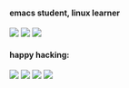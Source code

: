 #### emacs student, linux learner
[![](https://img.shields.io/badge/Doom%20emacs-emacs?style=flat-square&logo=gnu-emacs&logoColor=ffffff&color=blueviolet)](https://github.com/hlissner/doom-emacs)
[![](https://img.shields.io/badge/Visual%20Studio%20Code-blue?style=flat-square&logo=visual-studio-code&logoColor=ffffff)](https://code.visualstudio.com/)
[![](https://img.shields.io/badge/ArchLabs%20bspwm-Linux?style=flat-square&logo=arch-linux&logoColor=ffffff&color=blue)](hhttps://archlabslinux.com/)

#### happy hacking:
[![](https://img.shields.io/badge/php-php?style=flat-square&logo=php&color=9cf)]()
[![](https://img.shields.io/badge/Ruby-rails-ruby?style=flat-square&logo=ruby&color=red)]()
[![](https://img.shields.io/badge/HTML\CSS-html?style=flat-square&logo=html5&color=orange)]()
[![](https://img.shields.io/badge/Javascript-coffeescript-js?style=flat-square&logo=javascript&color=yellow)]()
